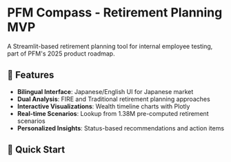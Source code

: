 # PFM Compass - Retirement Planning MVP

A Streamlit-based retirement planning tool for internal employee testing, part of PFM's 2025 product roadmap.

## 🎯 Features

- **Bilingual Interface**: Japanese/English UI for Japanese market
- **Dual Analysis**: FIRE and Traditional retirement planning approaches  
- **Interactive Visualizations**: Wealth timeline charts with Plotly
- **Real-time Scenarios**: Lookup from 1.38M pre-computed retirement scenarios
- **Personalized Insights**: Status-based recommendations and action items

## 🚀 Quick Start
